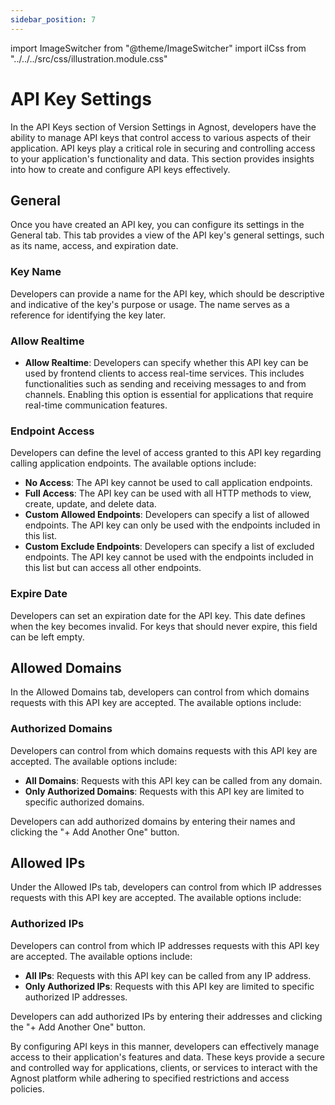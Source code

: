 ```yaml
---
sidebar_position: 7
---
```


import ImageSwitcher from "@theme/ImageSwitcher"
import ilCss from "../../../src/css/illustration.module.css"

# API Key Settings

In the API Keys section of Version Settings in Agnost, developers have the
ability to manage API keys that control access to various aspects of their
application. API keys play a critical role in securing and controlling access to
your application's functionality and data. This section provides insights into
how to create and configure API keys effectively.

## General

Once you have created an API key, you can configure its settings in the General
tab. This tab provides a view of the API key's general settings, such as its
name, access, and expiration date.

<ImageSwitcher
  lightImageSrc="/img/docs/application-development/api-general-l.png?text=LightMode"
  darkImageSrc="/img/docs/application-development/api-general.png?text=DarkMode"
  className={ilCss.illustration__md}
  width={480}
/>

### Key Name

Developers can provide a name for the API key, which should be descriptive and
indicative of the key's purpose or usage. The name serves as a reference for
identifying the key later.

### Allow Realtime

- **Allow Realtime**: Developers can specify whether this API key can be used by
  frontend clients to access real-time services. This includes functionalities
  such as sending and receiving messages to and from channels. Enabling this
  option is essential for applications that require real-time communication
  features.

### Endpoint Access

Developers can define the level of access granted to this API key regarding
calling application endpoints. The available options include:

- **No Access**: The API key cannot be used to call application endpoints.
- **Full Access**: The API key can be used with all HTTP methods to view,
  create, update, and delete data.
- **Custom Allowed Endpoints**: Developers can specify a list of allowed
  endpoints. The API key can only be used with the endpoints included in this
  list.
- **Custom Exclude Endpoints**: Developers can specify a list of excluded
  endpoints. The API key cannot be used with the endpoints included in this list
  but can access all other endpoints.

### Expire Date

Developers can set an expiration date for the API key. This date defines when
the key becomes invalid. For keys that should never expire, this field can be
left empty.

## Allowed Domains

In the Allowed Domains tab, developers can control from which domains requests
with this API key are accepted. The available options include:

<ImageSwitcher
  lightImageSrc="/img/docs/application-development/api-allowed-domains-l.png?text=LightMode"
  darkImageSrc="/img/docs/application-development/api-allowed-domains.png?text=DarkMode"
  className={ilCss.illustration__md}
  width={480}
/>

### Authorized Domains

Developers can control from which domains requests with this API key are
accepted. The available options include:

- **All Domains**: Requests with this API key can be called from any domain.
- **Only Authorized Domains**: Requests with this API key are limited to
  specific authorized domains.

Developers can add authorized domains by entering their names and clicking the
"+ Add Another One" button.

## Allowed IPs

Under the Allowed IPs tab, developers can control from which IP addresses
requests with this API key are accepted. The available options include:

<ImageSwitcher
  lightImageSrc="/img/docs/application-development/api-allowed-ip-l.png?text=LightMode"
  darkImageSrc="/img/docs/application-development/api-allowed-ip.png?text=DarkMode"
  className={ilCss.illustration__md}
  width={480}
/>

### Authorized IPs

Developers can control from which IP addresses requests with this API key are
accepted. The available options include:

- **All IPs**: Requests with this API key can be called from any IP address.
- **Only Authorized IPs**: Requests with this API key are limited to specific
  authorized IP addresses.

Developers can add authorized IPs by entering their addresses and clicking the
"+ Add Another One" button.

By configuring API keys in this manner, developers can effectively manage access
to their application's features and data. These keys provide a secure and
controlled way for applications, clients, or services to interact with the
Agnost platform while adhering to specified restrictions and access policies.
